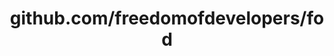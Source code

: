 ---
layout: post
title: github.com/freedomofdevelopers/fod
categories: link
tags: [انگلیسی, گیت‌هاب, برنامه‌نویسی]
---